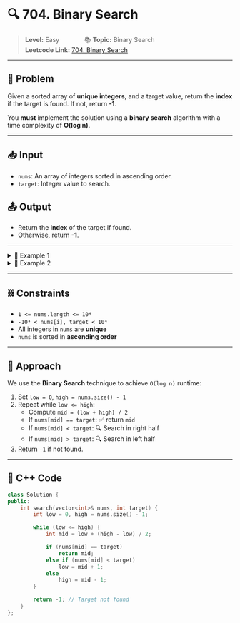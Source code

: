 # 🔍 704. Binary Search

> **Level:** Easy    📚 **Topic:** Binary Search  
> **Leetcode Link:** [704. Binary Search](https://leetcode.com/problems/binary-search/)

---

## 🧩 Problem

Given a sorted array of **unique integers**, and a target value, return the **index** if the target is found. If not, return **-1**.

You **must** implement the solution using a **binary search** algorithm with a time complexity of **O(log n)**.

---

## 📥 Input

- `nums`: An array of integers sorted in ascending order.
- `target`: Integer value to search.

## 📤 Output

- Return the **index** of the target if found.
- Otherwise, return **-1**.

---

<details>
<summary>📘 Example 1</summary>

**Input:**
nums = [-1, 0, 3, 5, 9, 12]
target = 9

**Output:**

**Explanation:**  
Target `9` is found at index `4`.

</details>

<details>
<summary>📙 Example 2</summary>

**Input:**
nums = [-1, 0, 3, 5, 9, 12]
target = 2



**Output:**
-1

markdown
Copy
Edit

**Explanation:**  
Target `2` is not in the array.

</details>

---

## ⛓ Constraints

- `1 <= nums.length <= 10⁴`
- `-10⁴ < nums[i], target < 10⁴`
- All integers in `nums` are **unique**
- `nums` is sorted in **ascending order**

---

## 🧠 Approach

We use the **Binary Search** technique to achieve `O(log n)` runtime:

1. Set `low = 0`, `high = nums.size() - 1`
2. Repeat while `low <= high`:
   - Compute `mid = (low + high) / 2`
   - If `nums[mid] == target`: ✅ return `mid`
   - If `nums[mid] < target`: 🔍 Search in right half
   - If `nums[mid] > target`: 🔍 Search in left half
3. Return `-1` if not found.

---

## 🧾 C++ Code

```cpp
class Solution {
public:
    int search(vector<int>& nums, int target) {
        int low = 0, high = nums.size() - 1;

        while (low <= high) {
            int mid = low + (high - low) / 2;

            if (nums[mid] == target)
                return mid;
            else if (nums[mid] < target)
                low = mid + 1;
            else
                high = mid - 1;
        }

        return -1; // Target not found
    }
};
